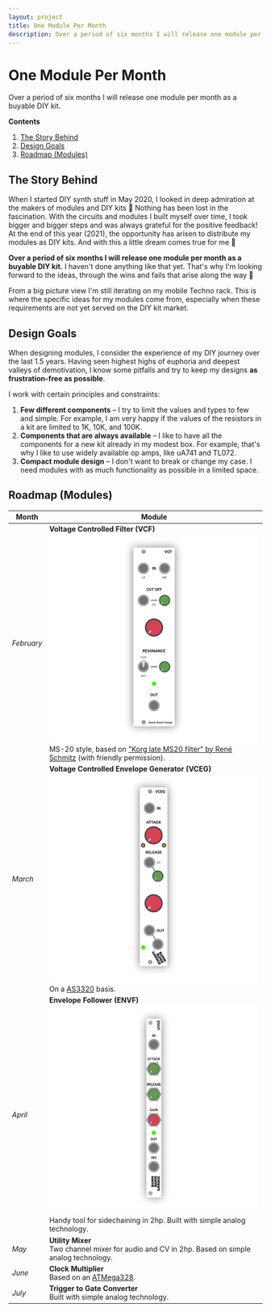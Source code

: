 ```yaml
---
layout: project
title: One Module Per Month
description: Over a period of six months I will release one module per month as a buyable DIY kit.
---
```


# One Module Per Month

Over a period of six months I will release one module per month as a buyable DIY kit.

**Contents**

1. [The Story Behind](#the-story-behind)
2. [Design Goals](#design-goals)
3. [Roadmap (Modules)](#roadmap-modules)

## The Story Behind

When I started DIY synth stuff in May 2020, I looked in deep admiration at the makers of modules and DIY kits 🤩 Nothing has been lost in the fascination. With the circuits and modules I built myself over time, I took bigger and bigger steps and was always grateful for the positive feedback! At the end of this year (2021), the opportunity has arisen to distribute my modules as DIY kits. And with this a little dream comes true for me 🦄

**Over a period of six months I will release one module per month as a buyable DIY kit.** I haven't done anything like that yet. That's why I'm looking forward to the ideas, through the wins and fails that arise along the way 💪

From a big picture view I'm still iterating on my mobile Techno rack. This is where the specific ideas for my modules come from, especially when these requirements are not yet served on the DIY kit market.

## Design Goals

When designing modules, I consider the experience of my DIY journey over the last 1.5 years. Having seen highest highs of euphoria and deepest valleys of demotivation, I know some pitfalls and try to keep my designs **as frustration-free as possible**.

I work with certain principles and constraints:

1. **Few different components** – I try to limit the values and types to few and simple. For example, I am very happy if the values of the resistors in a kit are limited to 1K, 10K, and 100K.
2. **Components that are always available** – I like to have all the components for a new kit already in my modest box. For example, that's why I like to use widely available op amps, like uA741 and TL072.
3. **Compact module design** – I don't want to break or change my case. I need modules with as much functionality as possible in a limited space.

## Roadmap (Modules)

| Month      | Module                                                       |
| ---------- | ------------------------------------------------------------ |
| *February* | **Voltage Controlled Filter (VCF)**<br />![](Bumm-Bumm-Garage-Voltage-Controlled-Filter.png)<br />MS-20 style, based on ["Korg late MS20 filter" by René Schmitz](https://www.schmitzbits.de/ms20.html) (with friendly permission). |
| *March*    | **Voltage Controlled Envelope Generator (VCEG)**<br />![](Bumm-Bumm-Garage-Voltage-Controlled-Envelope-Generator.png)<br />On a [AS3320](https://www.alfarzpp.lv/eng/sc/AS3320.php) basis. |
| *April*    | **Envelope Follower (ENVF)**<br />![](Bumm-Bumm-Garage-Envelope-Follower.png)<br />Handy tool for sidechaining in 2hp. Built with simple analog technology. |
| *May*      | **Utility Mixer**<br />Two channel mixer for audio and CV in 2hp. Based on simple analog technology. |
| *June*     | **Clock Multiplier**<br />Based on an [ATMega328](https://en.wikipedia.org/wiki/ATmega328). |
| *July*     | **Trigger to Gate Converter**<br />Built with simple analog technology. |